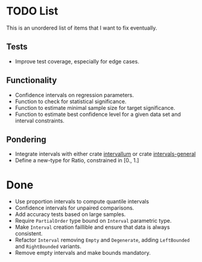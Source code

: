 # TODO List

This is an unordered list of items that I want to fix eventually.

## Tests

* Improve test coverage, especially for edge cases.

## Functionality

* Confidence intervals on regression parameters.
* Function to check for statistical significance.
* Function to estimate minimal sample size for target significance.
* Function to estimate best confidence level for a given data set and interval constraints.

## Pondering

* Integrate intervals with either crate [intervallum](https://crates.io/crates/intervallum) or crate [intervals-general](https://crates.io/crates/intervals-general)
* Define a new-type for Ratio, constrained in [0., 1.]

# Done

* Use proportion intervals to compute quantile intervals
* Confidence intervals for unpaired comparisons.
* Add accuracy tests based on large samples.
* Require `PartialOrder` type bound on `Interval` parametric type.
* Make `Interval` creation faillible and ensure that data is always consistent.
* Refactor `Interval` removing `Empty` and `Degenerate`, adding `LeftBounded` and `RightBounded` variants.
* Remove empty intervals and make bounds mandatory.
